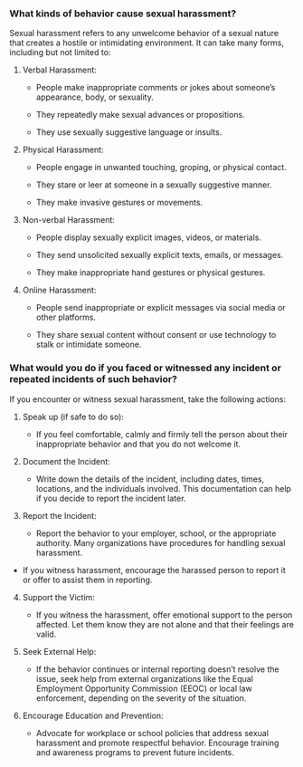 ### What kinds of behavior cause sexual harassment?

Sexual harassment refers to any unwelcome behavior of a sexual nature that creates a hostile or intimidating environment. It can take many forms, including but not limited to:

1. Verbal Harassment:

   - People make inappropriate comments or jokes about someone’s appearance, body, or sexuality.

   - They repeatedly make sexual advances or propositions.

   - They use sexually suggestive language or insults.

2. Physical Harassment:

   - People engage in unwanted touching, groping, or physical contact.

   - They stare or leer at someone in a sexually suggestive manner.

   - They make invasive gestures or movements.

3. Non-verbal Harassment:

   - People display sexually explicit images, videos, or materials.

   - They send unsolicited sexually explicit texts, emails, or messages.

   - They make inappropriate hand gestures or physical gestures.

4. Online Harassment:

   - People send inappropriate or explicit messages via social media or other platforms.

   - They share sexual content without consent or use technology to stalk or intimidate someone.

### What would you do if you faced or witnessed any incident or repeated incidents of such behavior?

If you encounter or witness sexual harassment, take the following actions:

1. Speak up (if safe to do so):

   - If you feel comfortable, calmly and firmly tell the person about their inappropriate behavior and that you do not welcome it.

2. Document the Incident:

   - Write down the details of the incident, including dates, times, locations, and the individuals involved. This documentation can help if you decide to report the incident later.

3. Report the Incident:

   - Report the behavior to your employer, school, or the appropriate authority. Many organizations have procedures for handling sexual harassment.

  - If you witness harassment, encourage the harassed person to report it or offer to assist them in reporting.

4. Support the Victim:

   - If you witness the harassment, offer emotional support to the person affected. Let them know they are not alone and that their feelings are valid.

5. Seek External Help:

   - If the behavior continues or internal reporting doesn’t resolve the issue, seek help from external organizations like the Equal Employment Opportunity Commission (EEOC) or local law enforcement, depending on the severity of the situation.

6. Encourage Education and Prevention:

   - Advocate for workplace or school policies that address sexual harassment and promote respectful behavior. Encourage training and awareness programs to prevent future incidents.

